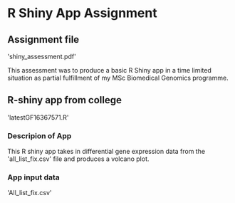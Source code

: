 # R Shiny App Assignment

## Assignment file
'shiny_assessment.pdf'

This assessment was to produce a basic R Shiny app in a time limited situation as partial fulfillment of my MSc Biomedical Genomics programme.

## R-shiny app from college
'latestGF16367571.R'

### Descripion of App
This R shiny app takes in differential gene expression data from the 'all_list_fix.csv' file and produces a volcano plot. 

### App input data
'All_list_fix.csv'
